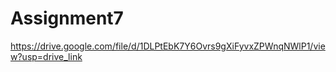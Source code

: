 # Assignment7

https://drive.google.com/file/d/1DLPtEbK7Y6Ovrs9gXiFyvxZPWnqNWlP1/view?usp=drive_link
